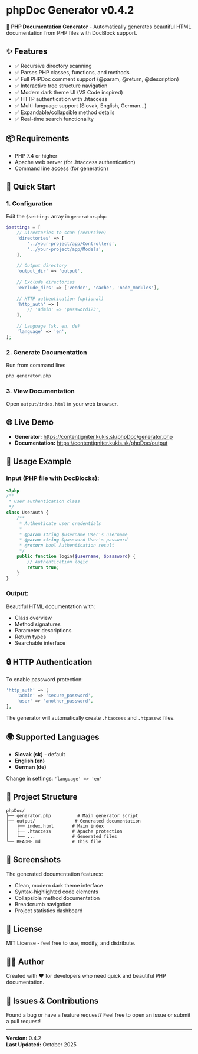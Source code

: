 # phpDoc Generator v0.4.2

🚀 **PHP Documentation Generator** - Automatically generates beautiful HTML documentation from PHP files with DocBlock support.

## ✨ Features

- ✅ Recursive directory scanning
- ✅ Parses PHP classes, functions, and methods
- ✅ Full PHPDoc comment support (@param, @return, @description)
- ✅ Interactive tree structure navigation
- ✅ Modern dark theme UI (VS Code inspired)
- ✅ HTTP authentication with .htaccess
- ✅ Multi-language support (Slovak, English, German...)
- ✅ Expandable/collapsible method details
- ✅ Real-time search functionality

## 📦 Requirements

- PHP 7.4 or higher
- Apache web server (for .htaccess authentication)
- Command line access (for generation)

## 🚀 Quick Start

### 1. Configuration

Edit the `$settings` array in `generator.php`:
```php
$settings = [
    // Directories to scan (recursive)
    'directories' => [
        '../your-project/app/Controllers',
        '../your-project/app/Models',
    ],
    
    // Output directory
    'output_dir' => 'output',
    
    // Exclude directories
    'exclude_dirs' => ['vendor', 'cache', 'node_modules'],
    
    // HTTP authentication (optional)
    'http_auth' => [
        // 'admin' => 'password123',
    ],
    
    // Language (sk, en, de)
    'language' => 'en',
];
```

### 2. Generate Documentation

Run from command line:
```bash
php generator.php
```

### 3. View Documentation

Open `output/index.html` in your web browser.

## 🌐 Live Demo

- **Generator:** https://contentigniter.kukis.sk/phpDoc/generator.php
- **Documentation:** https://contentigniter.kukis.sk/phpDoc/output

## 📖 Usage Example

### Input (PHP file with DocBlocks):
```php
<?php
/**
 * User authentication class
 */
class UserAuth {
    /**
     * Authenticate user credentials
     * 
     * @param string $username User's username
     * @param string $password User's password
     * @return bool Authentication result
     */
    public function login($username, $password) {
        // Authentication logic
        return true;
    }
}
```

### Output:

Beautiful HTML documentation with:
- Class overview
- Method signatures
- Parameter descriptions
- Return types
- Searchable interface

## 🔒 HTTP Authentication

To enable password protection:
```php
'http_auth' => [
    'admin' => 'secure_password',
    'user' => 'another_password',
],
```

The generator will automatically create `.htaccess` and `.htpasswd` files.

## 🌍 Supported Languages

- **Slovak (sk)** - default
- **English (en)**
- **German (de)**

Change in settings: `'language' => 'en'`

## 📁 Project Structure
```
phpDoc/
├── generator.php          # Main generator script
├── output/               # Generated documentation
│   ├── index.html       # Main index
│   ├── .htaccess        # Apache protection
│   └── ...              # Generated files
└── README.md            # This file
```

## 🎨 Screenshots

The generated documentation features:
- Clean, modern dark theme interface
- Syntax-highlighted code elements
- Collapsible method documentation
- Breadcrumb navigation
- Project statistics dashboard

## 📝 License

MIT License - feel free to use, modify, and distribute.

## 👨‍💻 Author

Created with ❤️ for developers who need quick and beautiful PHP documentation.

## 🐛 Issues & Contributions

Found a bug or have a feature request? Feel free to open an issue or submit a pull request!

---

**Version:** 0.4.2  
**Last Updated:** October 2025